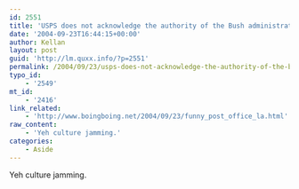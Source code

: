 ```yaml
---
id: 2551
title: 'USPS does not acknowledge the authority of the Bush administration.'
date: '2004-09-23T16:44:15+00:00'
author: Kellan
layout: post
guid: 'http://lm.quxx.info/?p=2551'
permalink: /2004/09/23/usps-does-not-acknowledge-the-authority-of-the-bush-administration/
typo_id:
    - '2549'
mt_id:
    - '2416'
link_related:
    - 'http://www.boingboing.net/2004/09/23/funny_post_office_la.html'
raw_content:
    - 'Yeh culture jamming.'
categories:
    - Aside
---
```


Yeh culture jamming.